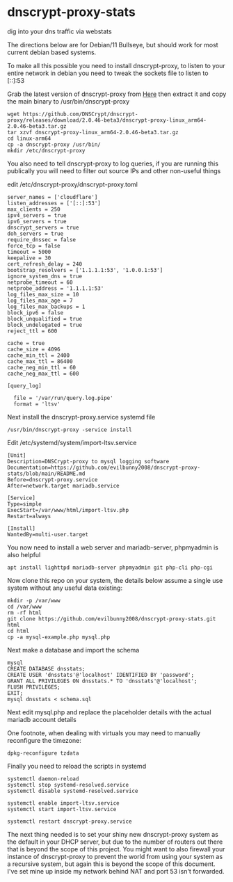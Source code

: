# dnscrypt-proxy-stats
dig into your dns traffic via webstats

The directions below are for Debian/11 Bullseye, but should work for most current debian based systems.

To make all this possible you need to install dnscrypt-proxy, to listen to your entire network in debian you need to tweak the sockets file to listen to [::]:53

Grab the latest version of dnscrypt-proxy from [Here](https://github.com/jedisct1/dnscrypt-proxy/releases/latest) then extract it and copy the main binary to /usr/bin/dnscrypt-proxy

```
wget https://github.com/DNSCrypt/dnscrypt-proxy/releases/download/2.0.46-beta3/dnscrypt-proxy-linux_arm64-2.0.46-beta3.tar.gz
tar xzvf dnscrypt-proxy-linux_arm64-2.0.46-beta3.tar.gz
cd linux-arm64
cp -a dnscrypt-proxy /usr/bin/
mkdir /etc/dnscrypt-proxy
```

You also need to tell dnscrypt-proxy to log queries, if you are running this publically you will need to filter out source IPs and other non-useful things

edit /etc/dnscrypt-proxy/dnscrypt-proxy.toml

```
server_names = ['cloudflare']
listen_addresses = ['[::]:53']
max_clients = 250
ipv4_servers = true
ipv6_servers = true
dnscrypt_servers = true
doh_servers = true
require_dnssec = false
force_tcp = false
timeout = 5000
keepalive = 30
cert_refresh_delay = 240
bootstrap_resolvers = ['1.1.1.1:53', '1.0.0.1:53']
ignore_system_dns = true
netprobe_timeout = 60
netprobe_address = '1.1.1.1:53'
log_files_max_size = 10
log_files_max_age = 7
log_files_max_backups = 1
block_ipv6 = false
block_unqualified = true
block_undelegated = true
reject_ttl = 600

cache = true
cache_size = 4096
cache_min_ttl = 2400
cache_max_ttl = 86400
cache_neg_min_ttl = 60
cache_neg_max_ttl = 600

[query_log]

  file = '/var/run/query.log.pipe'
  format = 'ltsv'
```

Next install the dnscrypt-proxy.service systemd file

```
/usr/bin/dnscrypt-proxy -service install
```

Edit /etc/systemd/system/import-ltsv.service
```
[Unit]
Description=DNSCrypt-proxy to mysql logging software
Documentation=https://github.com/evilbunny2008/dnscrypt-proxy-stats/blob/main/README.md
Before=dnscrypt-proxy.service
After=network.target mariadb.service

[Service]
Type=simple
ExecStart=/var/www/html/import-ltsv.php
Restart=always

[Install]
WantedBy=multi-user.target
```

You now need to install a web server and mariadb-server, phpmyadmin is also helpful
```
apt install lighttpd mariadb-server phpmyadmin git php-cli php-cgi
```

Now clone this repo on your system, the details below assume a single use system without any useful data existing:
```
mkdir -p /var/www
cd /var/www
rm -rf html
git clone https://github.com/evilbunny2008/dnscrypt-proxy-stats.git html
cd html
cp -a mysql-example.php mysql.php
```

Next make a database and import the schema
```
mysql
CREATE DATABASE dnsstats;
CREATE USER 'dnsstats'@'localhost' IDENTIFIED BY 'password';
GRANT ALL PRIVILEGES ON dnsstats.* TO 'dnsstats'@'localhost';
FLUSH PRIVILEGES;
EXIT;
mysql dnsstats < schema.sql
```

Next edit mysql.php and replace the placeholder details with the actual mariadb account details

One footnote, when dealing with virtuals you may need to manually reconfigure the timezone:
```
dpkg-reconfigure tzdata
```

Finally you need to reload the scripts in systemd
```
systemctl daemon-reload
systemctl stop systemd-resolved.service
systemctl disable systemd-resolved.service

systemctl enable import-ltsv.service
systemctl start import-ltsv.service

systemctl restart dnscrypt-proxy.service
```

The next thing needed is to set your shiny new dnscrypt-proxy system as the default in your DHCP server, but due to the number of routers out there that is beyond the scope of this project. You might want to also firewall your instance of dnscrypt-proxy to prevent the world from using your system as a recursive system, but again this is beyond the scope of this document. I've set mine up inside my network behind NAT and port 53 isn't forwarded.

